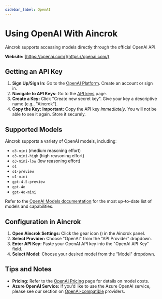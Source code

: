 ```yaml
---
sidebar_label: OpenAI
---
```


# Using OpenAI With Aincrok

Aincrok supports accessing models directly through the official OpenAI API.

**Website:** [https://openai.com/](https://openai.com/)

## Getting an API Key

1.  **Sign Up/Sign In:** Go to the [OpenAI Platform](https://platform.openai.com/). Create an account or sign in.
2.  **Navigate to API Keys:** Go to the [API keys](https://platform.openai.com/api-keys) page.
3.  **Create a Key:** Click "Create new secret key". Give your key a descriptive name (e.g., "Aincrok").
4.  **Copy the Key:** **Important:** Copy the API key _immediately_. You will not be able to see it again. Store it securely.

## Supported Models

Aincrok supports a variety of OpenAI models, including:

- `o3-mini` (medium reasoning effort)
- `o3-mini-high` (high reasoning effort)
- `o3-mini-low` (low reasoning effort)
- `o1`
- `o1-preview`
- `o1-mini`
- `gpt-4.5-preview`
- `gpt-4o`
- `gpt-4o-mini`

Refer to the [OpenAI Models documentation](https://platform.openai.com/docs/models) for the most up-to-date list of models and capabilities.

## Configuration in Aincrok

1.  **Open Aincrok Settings:** Click the gear icon (<Codicon name="gear" />) in the Aincrok panel.
2.  **Select Provider:** Choose "OpenAI" from the "API Provider" dropdown.
3.  **Enter API Key:** Paste your OpenAI API key into the "OpenAI API Key" field.
4.  **Select Model:** Choose your desired model from the "Model" dropdown.

## Tips and Notes

- **Pricing:** Refer to the [OpenAI Pricing](https://openai.com/pricing) page for details on model costs.
- **Azure OpenAI Service:** If you'd like to use the Azure OpenAI service, please see our section on [OpenAI-compatible](/providers/openai-compatible) providers.
